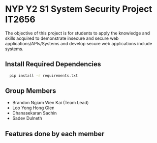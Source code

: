 # NYP Y2 S1 System Security Project IT2656

The objective of this project is for students to apply the knowledge and skills acquired to demonstrate insecure and secure web applications/APIs/Systems and develop secure web applications include systems.

## Install Required Dependencies

```bash
  pip install -r requirements.txt
```

## Group Members

- Brandon Ngiam Wen Kai (Team Lead)
- Loo Yong Hong Glen
- Dhanasekaran Sachin
- Sadev Dulneth

## Features done by each member
